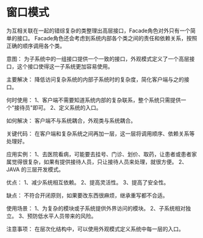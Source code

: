 # 窗口模式

为互相关联在一起的错综复杂的类整理出高层接口，Facade角色对外只有一个简单的接口。
Facade角色还会考虑到系统内部各个类之间的责任和依赖关系，按照正确的顺序调用各个类。

意图：
	为子系统中的一组接口提供一个一致的接口，外观模式定义了一个高层接口，这个接口使得这一子系统更加容易使用。

主要解决：
	降低访问复杂系统的内部子系统时的复杂度，简化客户端与之的接口。

何时使用： 
	1、客户端不需要知道系统内部的复杂联系，整个系统只需提供一个"接待员"即可。 
	2、定义系统的入口。

如何解决：
	客户端不与系统耦合，外观类与系统耦合。

关键代码：
	在客户端和复杂系统之间再加一层，这一层将调用顺序、依赖关系等处理好。

应用实例： 
	1、去医院看病，可能要去挂号、门诊、划价、取药，让患者或患者家属觉得很复杂，如果有提供接待人员，只让接待人员来处理，就很方便。 
	2、JAVA 的三层开发模式。

优点： 
	1、减少系统相互依赖。 
	2、提高灵活性。
	3、提高了安全性。

缺点：
	不符合开闭原则，如果要改东西很麻烦，继承重写都不合适。

使用场景：
	1、为复杂的模块或子系统提供外界访问的模块。 
	2、子系统相对独立。 
	3、预防低水平人员带来的风险。

注意事项：
	在层次化结构中，可以使用外观模式定义系统中每一层的入口。